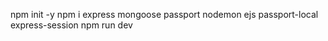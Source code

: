 npm init -y
npm i express mongoose passport nodemon ejs passport-local express-session 
npm run dev
